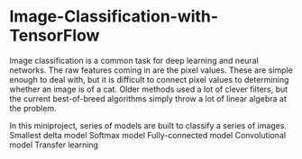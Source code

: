 # Image-Classification-with-TensorFlow

Image classification is a common task for deep learning and neural networks. 
The raw features coming in are the pixel values. 
These are simple enough to deal with, but it is difficult to connect pixel values to determining whether an image is of a cat. Older methods used a lot of clever filters, but the current best-of-breed algorithms simply throw a lot of linear algebra at the problem.

In this miniproject, series of models are built to classify a series of images.
Smallest delta model
Softmax model
Fully-connected model
Convolutional model
Transfer learning
